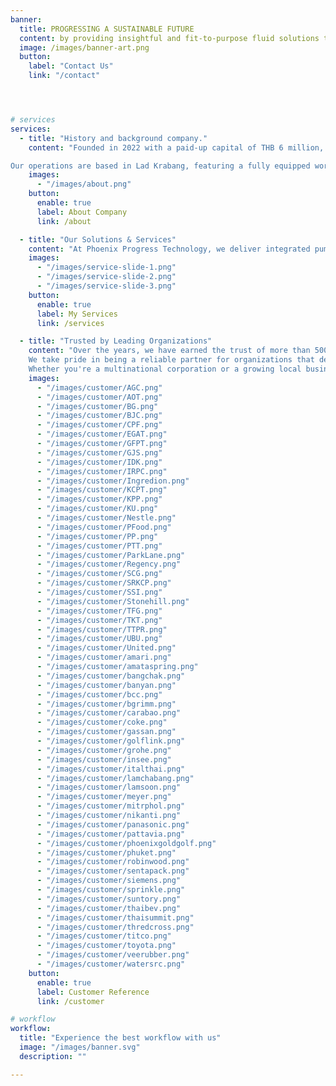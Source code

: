 ```yaml
---
banner:
  title: PROGRESSING A SUSTAINABLE FUTURE
  content: by providing insightful and fit-to-purpose fluid solutions that exceeds our customer’s expectation through our years of experience in the industry and together with our strong bonds with the brands that we represent in the market.
  image: /images/banner-art.png
  button:
    label: "Contact Us"
    link: "/contact"




# services
services:
  - title: "History and background company."
    content: "Founded in 2022 with a paid-up capital of THB 6 million, the company began by acquiring the pump division of Jebsen & Jessen Technology Thailand. With 12 employees bringing over 30 years of combined experience in pumps and motors, we offer a wide range of fluid pumping solutions for commercial, residential, and industrial sectors such as power plants, mining, petrochemical, and agriculture.

Our operations are based in Lad Krabang, featuring a fully equipped workshop and warehouse. Representing leading pump and motor brands in Thailand and Southeast Asia, we serve over 500 customers through a nationwide dealer network."
    images:
      - "/images/about.png"
    button:
      enable: true
      label: About Company
      link: /about

  - title: "Our Solutions & Services"
    content: "At Phoenix Progress Technology, we deliver integrated pumping solutions for clear water, wastewater, food-grade systems, and smart farming. Our end-to-end services include installation, inspection, on-site and workshop repair, preventive maintenance, contract servicing, spare parts with warranty, and equipment delivery within Bangkok. We support a wide range of industries—from buildings and manufacturing to agriculture, food & beverage, utilities, and government sectors—through both direct service and a nationwide dealer network."
    images: 
      - "/images/service-slide-1.png"
      - "/images/service-slide-2.png"
      - "/images/service-slide-3.png"
    button:
      enable: true
      label: My Services
      link: /services

  - title: "Trusted by Leading Organizations"
    content: "Over the years, we have earned the trust of more than 500 clients across Thailand and Southeast Asia. From commercial buildings to complex industrial facilities, our pumping solutions have supported operations in sectors such as power generation, petrochemicals, mining, agriculture, and water treatment.
    We take pride in being a reliable partner for organizations that demand quality, efficiency, and long-term support. Our team’s deep technical expertise, combined with a commitment to service excellence, ensures that every client receives solutions tailored to their unique challenges.
    Whether you're a multinational corporation or a growing local business, we’re here to help you move forward with confidence."
    images:
      - "/images/customer/AGC.png"
      - "/images/customer/AOT.png"
      - "/images/customer/BG.png"
      - "/images/customer/BJC.png"
      - "/images/customer/CPF.png"
      - "/images/customer/EGAT.png"
      - "/images/customer/GFPT.png"
      - "/images/customer/GJS.png"
      - "/images/customer/IDK.png"
      - "/images/customer/IRPC.png"
      - "/images/customer/Ingredion.png"
      - "/images/customer/KCPT.png"
      - "/images/customer/KPP.png"
      - "/images/customer/KU.png"
      - "/images/customer/Nestle.png"
      - "/images/customer/PFood.png"
      - "/images/customer/PP.png"
      - "/images/customer/PTT.png"
      - "/images/customer/ParkLane.png"
      - "/images/customer/Regency.png"
      - "/images/customer/SCG.png"
      - "/images/customer/SRKCP.png"
      - "/images/customer/SSI.png"
      - "/images/customer/Stonehill.png"
      - "/images/customer/TFG.png"
      - "/images/customer/TKT.png"
      - "/images/customer/TTPR.png"
      - "/images/customer/UBU.png"
      - "/images/customer/United.png"
      - "/images/customer/amari.png"
      - "/images/customer/amataspring.png"
      - "/images/customer/bangchak.png"
      - "/images/customer/banyan.png"
      - "/images/customer/bcc.png"
      - "/images/customer/bgrimm.png"
      - "/images/customer/carabao.png"
      - "/images/customer/coke.png"
      - "/images/customer/gassan.png"
      - "/images/customer/golflink.png"
      - "/images/customer/grohe.png"
      - "/images/customer/insee.png"
      - "/images/customer/italthai.png"
      - "/images/customer/lamchabang.png"
      - "/images/customer/lamsoon.png"
      - "/images/customer/meyer.png"
      - "/images/customer/mitrphol.png"
      - "/images/customer/nikanti.png"
      - "/images/customer/panasonic.png"
      - "/images/customer/pattavia.png"
      - "/images/customer/phoenixgoldgolf.png"
      - "/images/customer/phuket.png"
      - "/images/customer/robinwood.png"
      - "/images/customer/sentapack.png"
      - "/images/customer/siemens.png"
      - "/images/customer/sprinkle.png"
      - "/images/customer/suntory.png"
      - "/images/customer/thaibev.png"
      - "/images/customer/thaisummit.png"
      - "/images/customer/thredcross.png"
      - "/images/customer/titco.png"
      - "/images/customer/toyota.png"
      - "/images/customer/veerubber.png"
      - "/images/customer/watersrc.png" 
    button:
      enable: true
      label: Customer Reference
      link: /customer

# workflow
workflow: 
  title: "Experience the best workflow with us"
  image: "/images/banner.svg"
  description: ""

---
```

